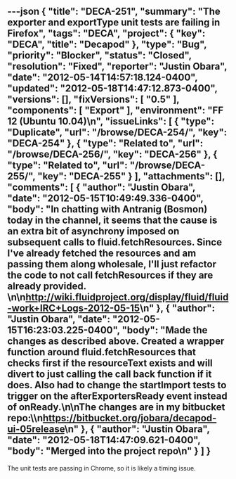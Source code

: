 ---json
{
  "title": "DECA-251",
  "summary": "The exporter and exportType unit tests are failing in Firefox",
  "tags": "DECA",
  "project": {
    "key": "DECA",
    "title": "Decapod"
  },
  "type": "Bug",
  "priority": "Blocker",
  "status": "Closed",
  "resolution": "Fixed",
  "reporter": "Justin Obara",
  "date": "2012-05-14T14:57:18.124-0400",
  "updated": "2012-05-18T14:47:12.873-0400",
  "versions": [],
  "fixVersions": [
    "0.5"
  ],
  "components": [
    "Export"
  ],
  "environment": "FF 12 (Ubuntu 10.04)\n",
  "issueLinks": [
    {
      "type": "Duplicate",
      "url": "/browse/DECA-254/",
      "key": "DECA-254"
    },
    {
      "type": "Related to",
      "url": "/browse/DECA-256/",
      "key": "DECA-256"
    },
    {
      "type": "Related to",
      "url": "/browse/DECA-255/",
      "key": "DECA-255"
    }
  ],
  "attachments": [],
  "comments": [
    {
      "author": "Justin Obara",
      "date": "2012-05-15T10:49:49.336-0400",
      "body": "In chatting with Antranig (Bosmon) today in the channel, it seems that the cause is an extra bit of asynchrony imposed on subsequent calls to fluid.fetchResources. Since I've already fetched the resources and am passing them along wholesale, I'll just refactor the code to not call fetchResources if they are already provided.&#x20;\n\n<http://wiki.fluidproject.org/display/fluid/fluid-work+IRC+Logs-2012-05-15>\n"
    },
    {
      "author": "Justin Obara",
      "date": "2012-05-15T16:23:03.225-0400",
      "body": "Made the changes as described above. Created a wrapper function around fluid.fetchResources that checks first if the resourceText exists and will divert to just calling the call back function if it does. Also had to change the startImport tests to trigger on the afterExportersReady event instead of onReady.\n\nThe changes are in my bitbucket repo:\\\n<https://bitbucket.org/jobara/decapod-ui-05release>\n"
    },
    {
      "author": "Justin Obara",
      "date": "2012-05-18T14:47:09.621-0400",
      "body": "Merged into the project repo\n"
    }
  ]
}
---
The unit tests are passing in Chrome, so it is likely a timing issue.

        